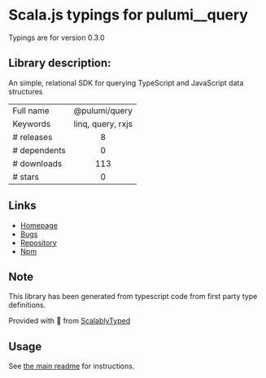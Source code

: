 
# Scala.js typings for pulumi__query

Typings are for version 0.3.0

## Library description:
An simple, relational SDK for querying TypeScript and JavaScript data structures

|                    |                 |
| ------------------ | :-------------: |
| Full name          | @pulumi/query |
| Keywords           | linq, query, rxjs |
| # releases         | 8 |
| # dependents       | 0 |
| # downloads        | 113 |
| # stars            | 0 |

## Links
- [Homepage](https://pulumi.io)
- [Bugs](https://github.com/pulumi/pulumi-query/issues)
- [Repository](https://github.com/pulumi/pulumi-query)
- [Npm](https://www.npmjs.com/package/%40pulumi%2Fquery)
    


## Note
This library has been generated from typescript code from first party type definitions.

Provided with :purple_heart: from [ScalablyTyped](https://github.com/oyvindberg/ScalablyTyped)

## Usage
See [the main readme](../../readme.md) for instructions.


